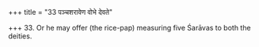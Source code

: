 +++
title = "33 पञ्चशरावेण वोभे देवते"

+++
33. Or he may offer (the rice-pap) measuring five Śarāvas to both the deities. 
